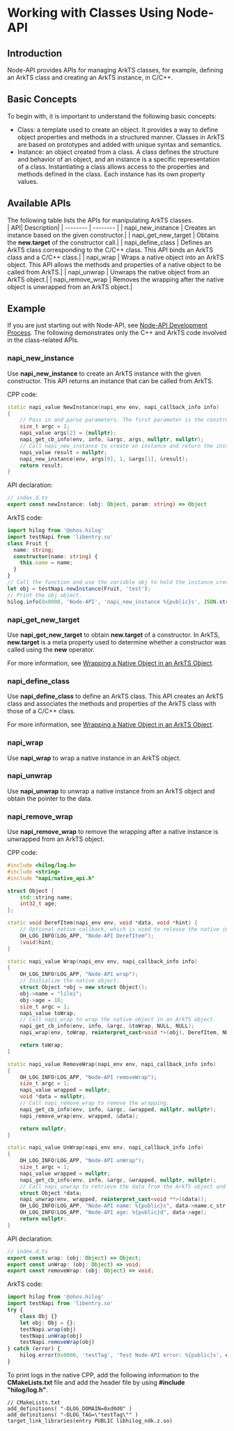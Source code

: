 # Working with Classes Using Node-API

## Introduction

Node-API provides APIs for managing ArkTS classes, for example, defining an ArkTS class and creating an ArkTS instance, in C/C++.

## Basic Concepts

To begin with, it is important to understand the following basic concepts:

- Class: a template used to create an object. It provides a way to define object properties and methods in a structured manner. Classes in ArkTS are based on prototypes and added with unique syntax and semantics.
- Instance: an object created from a class. A class defines the structure and behavior of an object, and an instance is a specific representation of a class. Instantiating a class allows access to the properties and methods defined in the class. Each instance has its own property values.

## Available APIs

The following table lists the APIs for manipulating ArkTS classes.  
| API| Description|
| -------- | -------- |
| napi_new_instance | Creates an instance based on the given constructor.|
| napi_get_new_target | Obtains the **new.target** of the constructor call.|
| napi_define_class | Defines an ArkTS class corresponding to the C/C++ class. This API binds an ArkTS class and a C/C++ class.|
| napi_wrap | Wraps a native object into an ArkTS object. This API allows the methods and properties of a native object to be called from ArkTS.|
| napi_unwrap | Unwraps the native object from an ArkTS object.|
| napi_remove_wrap | Removes the wrapping after the native object is unwrapped from an ArkTS object.|

## Example

If you are just starting out with Node-API, see [Node-API Development Process](use-napi-process.md). The following demonstrates only the C++ and ArkTS code involved in the class-related APIs.

### napi_new_instance

Use **napi_new_instance** to create an ArkTS instance with the given constructor. This API returns an instance that can be called from ArkTS.

CPP code:

```cpp
static napi_value NewInstance(napi_env env, napi_callback_info info)
{
    // Pass in and parse parameters. The first parameter is the constructor, and the second parameter is the parameters of the constructor.
    size_t argc = 2;
    napi_value args[2] = {nullptr};
    napi_get_cb_info(env, info, &argc, args, nullptr, nullptr);
    // Call napi_new_instance to create an instance and return the instance created.
    napi_value result = nullptr;
    napi_new_instance(env, args[0], 1, &args[1], &result);
    return result;
}
```

API declaration:

```ts
// index.d.ts
export const newInstance: (obj: Object, param: string) => Object
```

ArkTS code:

```ts
import hilog from '@ohos.hilog'
import testNapi from 'libentry.so'
class Fruit {
  name: string;
  constructor(name: string) {
    this.name = name;
  }
}
// Call the function and use the variable obj to hold the instance created.
let obj = testNapi.newInstance(Fruit, 'test');
// Print the obj object.
hilog.info(0x0000, 'Node-API', 'napi_new_instance %{public}s', JSON.stringify(obj));
```

### napi_get_new_target

Use **napi_get_new_target** to obtain **new.target** of a constructor. In ArkTS, **new.target** is a meta property used to determine whether a constructor was called using the **new** operator.

For more information, see [Wrapping a Native Object in an ArkTS Object](use-napi-object-wrap.md).

### napi_define_class

Use **napi_define_class** to define an ArkTS class. This API creates an ArkTS class and associates the methods and properties of the ArkTS class with those of a C/C++ class.

For more information, see [Wrapping a Native Object in an ArkTS Object](use-napi-object-wrap.md).

### napi_wrap

Use **napi_wrap** to wrap a native instance in an ArkTS object.

### napi_unwrap

Use **napi_unwrap** to unwrap a native instance from an ArkTS object and obtain the pointer to the data.

### napi_remove_wrap

Use **napi_remove_wrap** to remove the wrapping after a native instance is unwrapped from an ArkTS object.

CPP code:

```cpp
#include <hilog/log.h>
#include <string>
#include "napi/native_api.h"

struct Object {
    std::string name;
    int32_t age;
};

static void DerefItem(napi_env env, void *data, void *hint) {
    // Optional native callback, which is used to release the native instance when the ArkTS object is garbage-collected.
    OH_LOG_INFO(LOG_APP, "Node-API DerefItem");
    (void)hint;
}

static napi_value Wrap(napi_env env, napi_callback_info info)
{
    OH_LOG_INFO(LOG_APP, "Node-API wrap");
    // Initialize the native object.
    struct Object *obj = new struct Object();
    obj->name = "lilei";
    obj->age = 18;
    size_t argc = 1;
    napi_value toWrap;
    // Call napi_wrap to wrap the native object in an ArkTS object.
    napi_get_cb_info(env, info, &argc, &toWrap, NULL, NULL);
    napi_wrap(env, toWrap, reinterpret_cast<void *>(obj), DerefItem, NULL, NULL);

    return toWrap;
}

static napi_value RemoveWrap(napi_env env, napi_callback_info info)
{
    OH_LOG_INFO(LOG_APP, "Node-API removeWrap");
    size_t argc = 1;
    napi_value wrapped = nullptr;
    void *data = nullptr;
    // Call napi_remove_wrap to remove the wrapping.
    napi_get_cb_info(env, info, &argc, &wrapped, nullptr, nullptr);
    napi_remove_wrap(env, wrapped, &data);

    return nullptr;
}

static napi_value UnWrap(napi_env env, napi_callback_info info)
{
    OH_LOG_INFO(LOG_APP, "Node-API unWrap");
    size_t argc = 1;
    napi_value wrapped = nullptr;
    napi_get_cb_info(env, info, &argc, &wrapped, nullptr, nullptr);
    // Call napi_unwrap to retrieve the data from the ArkTS object and print the data.
    struct Object *data;
    napi_unwrap(env, wrapped, reinterpret_cast<void **>(&data));
    OH_LOG_INFO(LOG_APP, "Node-API name: %{public}s", data->name.c_str());
    OH_LOG_INFO(LOG_APP, "Node-API age: %{public}d", data->age);
    return nullptr;
}
```

API declaration:

```ts
// index.d.ts
export const wrap: (obj: Object) => Object;
export const unWrap: (obj: Object) => void;
export const removeWrap: (obj: Object) => void;
```

ArkTS code:

```ts
import hilog from '@ohos.hilog'
import testNapi from 'libentry.so'
try {
    class Obj {}
    let obj: Obj = {};
    testNapi.wrap(obj)
    testNapi.unWrap(obj)
    testNapi.removeWrap(obj)
} catch (error) {
    hilog.error(0x0000, 'testTag', 'Test Node-API error: %{public}s', error.message);
}
```

To print logs in the native CPP, add the following information to the **CMakeLists.txt** file and add the header file by using **#include "hilog/log.h"**.

```text
// CMakeLists.txt
add_definitions( "-DLOG_DOMAIN=0xd0d0" )
add_definitions( "-DLOG_TAG=\"testTag\"" )
target_link_libraries(entry PUBLIC libhilog_ndk.z.so)
```

